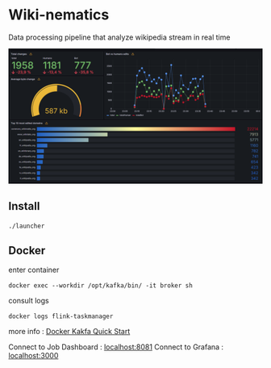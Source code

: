 # Wiki-nematics 

Data processing pipeline that analyze wikipedia stream in real time 

![dashboard](image.png)

## Install

```
./launcher
```

## Docker
enter container
```
docker exec --workdir /opt/kafka/bin/ -it broker sh
```
consult logs 
```
docker logs flink-taskmanager
```
more info : [Docker Kakfa Quick Start](https://hub.docker.com/r/apache/kafka#quick-start)

Connect to Job Dashboard : [localhost:8081](http://localhost:8081) 
Connect to Grafana : [localhost:3000](http://localhost:3000) 

